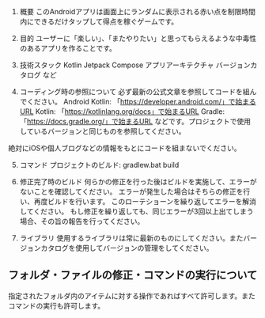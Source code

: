 1. 概要
このAndroidアプリは画面上にランダムに表示される赤い点を制限時間内にできるだけタップして得点を稼ぐゲームです。

2. 目的
ユーザーに「楽しい」、「またやりたい」と思ってもらえるような中毒性のあるアプリを作ることです。

3. 技術スタック
Kotlin
Jetpack Compose
アプリアーキテクチャ
バージョンカタログ
など

4. コーディング時の参照について
必ず最新の公式文章を参照してコードを組んでください。
Android Kotlin: 「https://developer.android.com/」で始まるURL
Kotlin: 「https://kotlinlang.org/docs」で始まるURL
Gradle: 「https://docs.gradle.org/」で始まるURL
などです。プロジェクトで使用しているバージョンと同じものを参照してください。

絶対にiOSや個人ブログなどの情報をもとにコードを組まないでください。

5. コマンド
プロジェクトのビルド: gradlew.bat build

6. 修正完了時のビルド
何らかの修正を行った後はビルドを実施して、エラーがないことを確認してください。
エラーが発生した場合はそちらの修正を行い、再度ビルドを行います。
このローテショーンを繰り返してエラーを解消してください。
もし修正を繰り返しても、同じエラーが3回以上出てしまう場合、その旨の報告を行ってください。

7. ライブラリ
使用するライブラリは常に最新のものにしてください。またバージョンカタログを使用してバージョンの管理をしてください。

## フォルダ・ファイルの修正・コマンドの実行について
指定されたフォルダ内のアイテムに対する操作であればすべて許可します。またコマンドの実行も許可します。